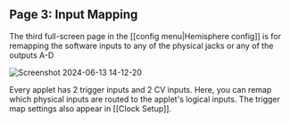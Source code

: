 ## Page 3: Input Mapping

The third full-screen page in the [[config menu|Hemisphere config]] is for remapping the software inputs to any of the physical jacks or any of the outputs A-D

![Screenshot 2024-06-13 14-12-20](https://github.com/djphazer/O_C-Phazerville/assets/109086194/cb3b940c-c975-43ce-af30-54436ed1297b)

Every applet has 2 trigger inputs and 2 CV inputs. Here, you can remap which physical inputs are routed to the applet's logical inputs. The trigger map settings also appear in [[Clock Setup]].
